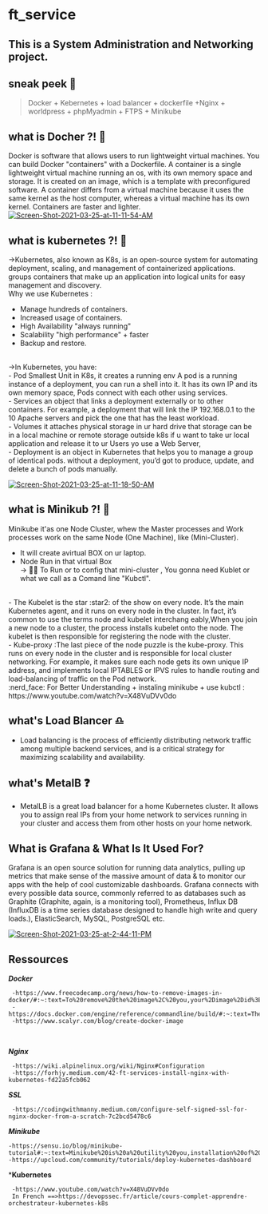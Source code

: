 # ft_service
## This is a System Administration and Networking project.

 ## sneak peek :monocle_face:
  > Docker + Kebernetes + load balancer + dockerfile +Nginx + worldpress + phpMyadmin + FTPS + Minikube
  ## what is Docher ?! :whale:
 Docker is software that allows users to run lightweight virtual machines. You can build Docker "containers" with a Dockerfile. A container is a single lightweight virtual machine running an os, with its own memory space and storage. It is created on an image, which is a template with preconfigured software. A container differs from a virtual machine because it uses the same kernel as the host computer, whereas a virtual machine has its own kernel. Containers are faster and lighter.
 <a href="https://ibb.co/6bwtyRj"><img src="https://i.ibb.co/2PhMF7G/Screen-Shot-2021-03-25-at-11-11-54-AM.png" alt="Screen-Shot-2021-03-25-at-11-11-54-AM" border="0"></a>

 ## what is kubernetes ?! :thinking:
→Kubernetes, also known as K8s, is an open-source system for automating deployment, scaling, and management of containerized applications. groups containers that make up an application into logical units for easy management and discovery.
<br>
Why we use Kubernetes : 
<br>
- Manage hundreds of containers.
- Increased usage of containers.
- High Availability "always running"
- Scalability "high performance" + faster
- Backup and restore.
 <br>
→In Kubernetes, you have:
 <br>
- Pod Smallest Unit in K8s, it creates a running env A pod is a running instance of a deployment, you can run a shell into it. It has its own IP       and its own memory space, Pods connect with each other using services.
 <br>
  - Services an object that links a deployment externally or to other containers. For example, a deployment that will link the IP 192.168.0.1 to the 10 Apache servers and pick the one that has the least workload.
<br>
- Volumes it attaches physical storage in ur hard drive that storage can be in a local machine or remote storage  outside k8s
if u want to take ur local application and release it to ur Users yo use a Web Server,
<br>
- Deployment is an object in Kubernetes that helps you to manage a group of identical pods. without a deployment, you’d got to produce, update, and delete a bunch of pods manually.

<a href="https://ibb.co/QF0PGPN"><img src="https://i.ibb.co/PZkc8ch/Screen-Shot-2021-03-25-at-11-18-50-AM.png" alt="Screen-Shot-2021-03-25-at-11-18-50-AM" border="0"></a>
## what is Minikub ?! :thought_balloon:
Minikube it'as one Node Cluster, whew the Master processes and Work processes work on the same Node (One Machine), like (Mini-Cluster). <br>
- It will create avirtual BOX on ur laptop.
- Node Run in that  virtual Box <br>
-> :running_woman: To Run  or to config that mini-cluster , You gonna need Kublet or what we call as a Comand line "Kubctl".
<br>
- The Kubelet is the star :star2:	 of the show on every node. It’s the main Kubernetes agent, and it runs on every node in the cluster. In fact, it’s common to use the terms node and kubelet interchang eably,When you join a new node to a cluster, the process installs kubelet onto the node. The kubelet is then responsible for registering the node with the cluster.
<br>
 - Kube-proxy :The last piece of the node puzzle is the kube-proxy. This runs on every node in the cluster and is responsible for local cluster networking. For example, it  makes sure each node gets its own unique IP address, and implements local IPTABLES or IPVS rules to handle routing and load-balancing of traffic on the Pod network.
 <br>
  :nerd_face: For Better Understanding + instaling minikube + use kubctl : https://www.youtube.com/watch?v=X48VuDVv0do
 
 ## what's Load Blancer  :libra: 
 - Load balancing is the process of efficiently distributing network traffic among multiple backend services, and is a critical strategy for maximizing scalability and availability.

 ## what's MetalB :question:
 - MetalLB is a great load balancer for a home Kubernetes cluster. It allows you to assign real IPs from your home network to services running in your cluster and access them from other hosts on your home network.
## What is Grafana & What Is It Used For?
Grafana is an open source solution for running data analytics, pulling up metrics that make sense of the massive amount of data & to monitor our apps with the help of cool customizable dashboards.
Grafana connects with every possible data source, commonly referred to as databases such as Graphite (Graphite, again, is a monitoring tool), Prometheus, Influx DB (InfluxDB is a time series database designed to handle high write and query loads.), ElasticSearch, MySQL, PostgreSQL etc.

<a href="https://ibb.co/nzFZPjb"><img src="https://i.ibb.co/qkvXJpd/Screen-Shot-2021-03-25-at-2-44-11-PM.png" alt="Screen-Shot-2021-03-25-at-2-44-11-PM" border="0"></a>



## Ressources

***Docker***
 
     -https://www.freecodecamp.org/news/how-to-remove-images-in-docker/#:~:text=To%20remove%20the%20image%2C%20you,your%2Dimage%2Did%3E%20.
     -https://docs.docker.com/engine/reference/commandline/build/#:~:text=The%20docker%20build%20command%20builds,a%20file%20in%20the%20context.
     -https://www.scalyr.com/blog/create-docker-image
   
  <br>
  
***Nginx***

     -https://wiki.alpinelinux.org/wiki/Nginx#Configuration
     -https://forhjy.medium.com/42-ft-services-install-nginx-with-kubernetes-fd22a5fcb062
        
***SSL***

     -https://codingwithmanny.medium.com/configure-self-signed-ssl-for-nginx-docker-from-a-scratch-7c2bcd5478c6
      
***Minikube*** 

    -https://sensu.io/blog/minikube-tutorial#:~:text=Minikube%20is%20a%20utility%20you,installation%20of%20full%2Dblown%20K8s
    -https://upcloud.com/community/tutorials/deploy-kubernetes-dashboard

   ***Kubernetes**

     -https://www.youtube.com/watch?v=X48VuDVv0do
     In French ==>https://devopssec.fr/article/cours-complet-apprendre-orchestrateur-kubernetes-k8s
   

